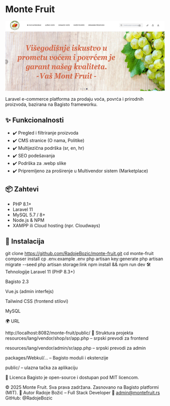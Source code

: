 # Monte Fruit

![Monte Fruit Screenshot](docs/screenshots/screenshot-homepage.jpg)

Laravel e-commerce platforma za prodaju voća, povrća i prirodnih proizvoda, bazirana na Bagisto frameworku.

## ✨ Funkcionalnosti
- ✔️ Pregled i filtriranje proizvoda
- ✔️ CMS stranice (O nama, Politike)
- ✔️ Multijezična podrška (sr, en, hr)
- ✔️ SEO podešavanja
- ✔️ Podrška za .webp slike
- ✔️ Pripremljeno za proširenje u Multivendor sistem (Marketplace)

## 📦 Zahtevi
- PHP 8.1+
- Laravel 11
- MySQL 5.7 / 8+
- Node.js & NPM
- XAMPP ili Cloud hosting (npr. Cloudways)

## 🚀 Instalacija

git clone https://github.com/RadojeBozic/monte-fruit.git
cd monte-fruit
composer install
cp .env.example .env
php artisan key:generate
php artisan migrate --seed
php artisan storage:link
npm install && npm run dev
🛠 Tehnologije
Laravel 11 (PHP 8.3+)

Bagisto 2.3

Vue.js (admin interfejs)

Tailwind CSS (frontend stilovi)

MySQL

🌍 URL

http://localhost:8082/monte-fruit/public/
📂 Struktura projekta
resources/lang/vendor/shop/sr/app.php – srpski prevodi za frontend

resources/lang/vendor/admin/sr/app.php – srpski prevodi za admin

packages/Webkul/... – Bagisto moduli i ekstenzije

public/ – ulazna tačka za aplikaciju

🧾 Licenca
Bagisto je open-source i dostupan pod MIT licencom.


© 2025 Monte Fruit. Sva prava zadržana.
Zasnovano na Bagisto platformi (MIT).
👤 Autor
Radoje Božić – Full Stack Developer
📧 admin@montefruit.rs
GitHub: @RadojeBozic